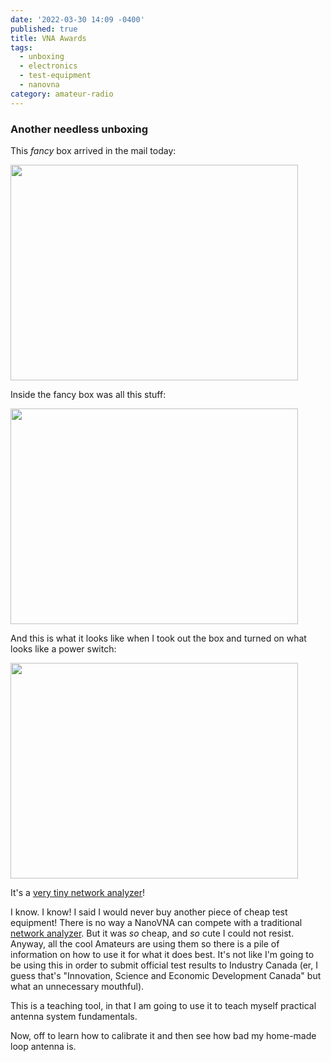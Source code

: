 ```yaml
---
date: '2022-03-30 14:09 -0400'
published: true
title: VNA Awards
tags:
  - unboxing
  - electronics
  - test-equipment
  - nanovna
category: amateur-radio
---
```

### Another needless unboxing

This _fancy_ box arrived in the mail today:

<a href="https://www.23hq.com/clvrmnky/photo/101741438">
   <img src="https://www.23hq.com/23666/101741438_b6d5afb8dd1618ae2c8147a9ea5a9479_standard.jpg" height="345" width="460" />
</a>

<a name="more"></a>

Inside the fancy box was all this stuff:

<a href="https://www.23hq.com/clvrmnky/photo/101741423">
   <img src="https://www.23hq.com/23666/101741423_66bc6d9bbd176f4563dc967b0384f427_standard.jpg" height="345" width="460" />
</a>

And this is what it looks like when I took out the box and turned on what looks like a power switch:

<a href="https://www.23hq.com/clvrmnky/photo/101741431">
   <img src="https://www.23hq.com/23666/101741431_92e198b1fc8d4ac3471f5ca93e559507_standard.jpg" height="345" width="460" />
</a>

It's a [very tiny network analyzer](https://www.nooelec.com/store/test-equipment/analyzers/nanovna-h4-bundle.html)!

I know. I know! I said I would never buy another piece of cheap test equipment! There is no way a NanoVNA can compete with a traditional [network analyzer](https://en.wikipedia.org/wiki/Network_analyzer_(electrical)). But it was _so_ cheap, and _so_ cute I could not resist. Anyway, all the cool Amateurs are using them so there is a pile of information on how to use it for what it does best. It's not like I'm going to be using this in order to submit official test results to Industry Canada (er, I guess that's "Innovation, Science and Economic Development Canada" but what an unnecessary mouthful).

This is a teaching tool, in that I am going to use it to teach myself practical antenna system fundamentals.

Now, off to learn how to calibrate it and then see how bad my home-made loop antenna is.
